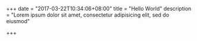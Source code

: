 +++
date = "2017-03-22T10:34:06+08:00"
title = "Hello World"
description = "Lorem ipsum dolor sit amet, consectetur adipisicing elit, sed do eiusmod"


+++

